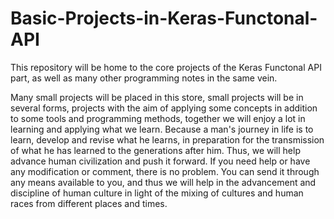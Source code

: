 # Basic-Projects-in-Keras-Functonal-API

This repository will be home to the core projects of the Keras Functonal API part, as well as many other programming notes in the same vein.

Many small projects will be placed in this store, small projects will be in several forms, 
projects with the aim of applying some concepts in addition to some tools and programming methods, 
together we will enjoy a lot in learning and applying what we learn.
Because a man's journey in life is to learn, develop and revise what he learns, in preparation for the transmission of what he has learned to the generations after him.
Thus, we will help advance human civilization and push it forward.
If you need help or have any modification or comment, there is no problem. 
You can send it through any means available to you, and thus we will help in the advancement and discipline of human culture in light of the mixing of cultures and human races from different places and times.
